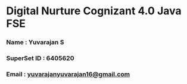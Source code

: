 # Digital Nurture Cognizant 4.0 Java FSE 

### Name : Yuvarajan S
### SuperSet ID : 6405620
### Email : yuvarajanyuvarajan16@gmail.com